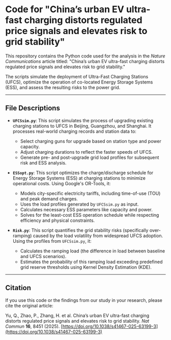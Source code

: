 # Code for "China’s urban EV ultra-fast charging distorts regulated price signals and elevates risk to grid stability"

This repository contains the Python code used for the analysis in the *Nature Communications* article titled: "China’s urban EV ultra-fast charging distorts regulated price signals and elevates risk to grid stability."

The scripts simulate the deployment of Ultra-Fast Charging Stations (UFCS), optimize the operation of co-located Energy Storage Systems (ESS), and assess the resulting risks to the power grid.

---

## File Descriptions

* **`UFCSsim.py`**: This script simulates the process of upgrading existing charging stations to UFCS in Beijing, Guangzhou, and Shanghai. It processes real-world charging records and station data to:
    * Select charging guns for upgrade based on station type and power capacity.
    * Adjust charging durations to reflect the faster speeds of UFCS.
    * Generate pre- and post-upgrade grid load profiles for subsequent risk and ESS analysis.

* **`ESSopt.py`**: This script optimizes the charge/discharge schedule for Energy Storage Systems (ESS) at charging stations to minimize operational costs. Using Google's OR-Tools, it:
    * Models city-specific electricity tariffs, including time-of-use (TOU) and peak demand charges.
    * Uses the load profiles generated by `UFCSsim.py` as input.
    * Calculates necessary ESS parameters like capacity and power.
    * Solves for the least-cost ESS operation schedule while respecting efficiency and physical constraints.

* **`Risk.py`**: This script quantifies the grid stability risks (specifically over-ramping) caused by the load volatility from widespread UFCS adoption. Using the profiles from `UFCSsim.py`, it:
    * Calculates the ramping load (the difference in load between baseline and UFCS scenarios).
    * Estimates the probability of this ramping load exceeding predefined grid reserve thresholds using Kernel Density Estimation (KDE).

---

## Citation

If you use this code or the findings from our study in your research, please cite the original article:

Yu, Q., Zhao, P., Zhang, H. et al. China’s urban EV ultra-fast charging distorts regulated price signals and elevates risk to grid stability. *Nat Commun* **16**, 8451 (2025). [https://doi.org/10.1038/s41467-025-63199-3](https://doi.org/10.1038/s41467-025-63199-3)
